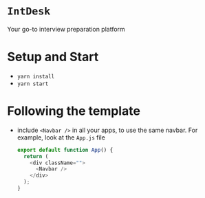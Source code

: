 # **`IntDesk`**

Your go-to interview preparation platform

# Setup and Start

- `yarn install`
- `yarn start`

# Following the template

- include `<Navbar />` in all your apps, to use the same navbar. For example, look at the `App.js` file

  ```js
  export default function App() {
    return (
      <div className="">
        <Navbar />
      </div>
    );
  }
  ```
